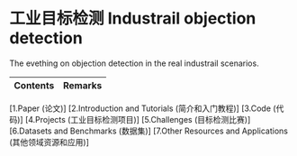 # 工业目标检测 Industrail objection detection
The evething on objection detection in the real industrail scenarios.

| Contents | Remarks | 
|:-----:|:-----:|
[1.Paper (论文)]
[2.Introduction and Tutorials (简介和入门教程)]
[3.Code (代码)]
[4.Projects (工业目标检测项目)]
[5.Challenges (目标检测比赛)]
[6.Datasets and Benchmarks (数据集)]
[7.Other Resources and Applications (其他领域资源和应用)]
